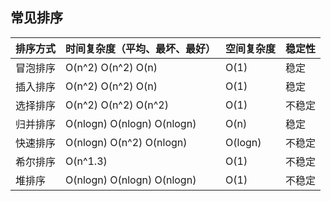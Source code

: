 ## 常见排序

| 排序方式 | 时间复杂度（平均、最坏、最好） | 空间复杂度 | 稳定性 |
| :------- | :----------------------------- | ---------- | ------ |
| 冒泡排序 | O(n^2)  O(n^2)  O(n)           | O(1)       | 稳定   |
| 插入排序 | O(n^2)  O(n^2)  O(n)           | O(1)       | 稳定   |
| 选择排序 | O(n^2)  O(n^2)  O(n^2)         | O(1)       | 不稳定 |
| 归并排序 | O(nlogn)  O(nlogn)  O(nlogn)   | O(n)       | 稳定   |
| 快速排序 | O(nlogn)  O(n^2)  O(nlogn)     | O(logn)    | 不稳定 |
| 希尔排序 | O(n^1.3)                       | O(1)       | 不稳定 |
| 堆排序   | O(nlogn)  O(nlogn)  O(nlogn)   | O(1)       | 不稳定 |

